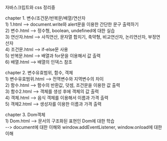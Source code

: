 자바스크립트와 css 정리중

chapter 1. 변수/조건문/반복문/배열/연산자  
        1) 1.html --> document.write와 alert문을 이용한 간단한 문구 출력하기  
        2) 변수.html --> 정수형, boolean, undefined에 대한 실습  
        3) 연산자.html -->  사칙연산, 문자열 합치기, 축약형, 비교연산자, 논리연산자, 부정연산자  
        4) 조건문.html --> if-else문 사용  
        5) 반복문.html --> 배열과 for문을 이용해서 값 출력  
        6) 배열.html --> 배열의 인덱스 참조  
        
chapter 2. 변수유효범위, 함수, 객체  
        1) 변수유효범위.html --> 전역변수와 지역변수의 차이  
        2) 함수.html --> 함수의 반환값, 덧셈, 조건문을 이용한 값 출력  
        3) 함수2.html --> 객체를 생성 후에 객체의 값 출력  
        4) 객체.html --> 음식 객체를 이용해서 이름과 가격 출력  
        5) 객체2.html --> 생성자를 이용한 이름과 가격 출력  
        
chapter 3. Dom객체   
        1) Dom.html --> 문서의 구조화된 표현인 Dom에 대한 학습    
                    --> document에 대한 이해와 window.addEventListener, window.onload에 대한 이해       
